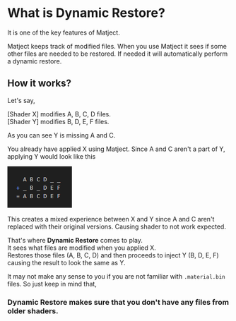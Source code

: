 # What is Dynamic Restore?

It is one of the key features of Matject.  

Matject keeps track of modified files. When you use Matject it sees if some other files are needed to be restored. If needed it will automatically perform a dynamic restore.  


## How it works?
Let's say,  

[Shader X] modifies A, B, C, D files.  
[Shader Y] modifies B, D, E, F files.  

As you can see Y is missing A and C.  

You already have applied X using Matject. Since A and C aren't a part of Y, applying Y would look like this

![alt text](image-29.png)

This creates a mixed experience between X and Y since A and C aren't replaced with their original versions. Causing shader to not work expected.  

That's where **Dynamic Restore** comes to play.  
It sees what files are modified when you applied X.  
Restores those files (A, B, C, D) and then proceeds to inject Y (B, D, E, F) causing the result to look the same as Y.  

It may not make any sense to you if you are not familiar with `.material.bin` files. So just keep in mind that, 

### Dynamic Restore makes sure that you don't have any files from older shaders.
